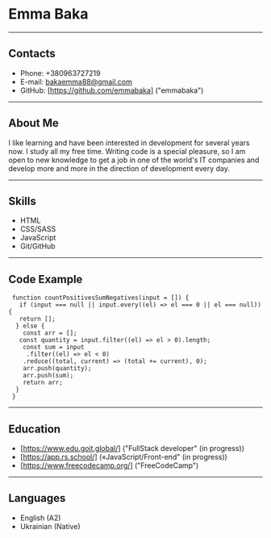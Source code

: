 # Emma Baka

---

## Contacts

- Phone: +380963727219
- E-mail: bakaemma88@gmail.com
- GitHub: [https://github.com/emmabaka] ("emmabaka")

---

## About Me

I like learning and have been interested in development for several years now. I study all my free time. Writing code is a special pleasure, so I am open to new knowledge to get a job in one of the world's IT companies and develop more and more in the direction of development every day.

---

## Skills

- HTML
- CSS/SASS
- JavaScript
- Git/GitHub

---

## Code Example

```
 function countPositivesSumNegatives(input = []) {
   if (input === null || input.every((el) => el === 0 || el === null)) {
   return [];
  } else {
    const arr = [];
   const quantity = input.filter((el) => el > 0).length;
    const sum = input
     .filter((el) => el < 0)
    .reduce((total, current) => (total += current), 0);
    arr.push(quantity);
    arr.push(sum);
    return arr;
  }
 }
```

---

## Education

- [https://www.edu.goit.global/] ("FullStack developer" (in progress))
- [https://app.rs.school/] («JavaScript/Front-end" (in progress))
- [https://www.freecodecamp.org/] ("FreeCodeCamp")

---

## Languages

- English (A2)
- Ukrainian (Native)
